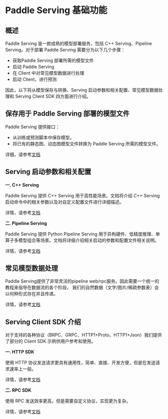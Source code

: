 # Paddle Serving 基础功能

## 概述

Paddle Serving 是一款成熟的模型部署服务，包括 C++ Serving、Pipeline Serving。对于部署 Paddle Serving 需要分为以下几个步骤：
- 获取Paddle Serving 部署所需的模型文件
- 启动 Paddle Serving
- 在 Client 中对常见模型数据进行处理
- 启动 Client，进行预测


因此，以下将从模型保存与转换、Serving 启动参数和相关配置、常见模型数据处理和 Serving Client SDK 四方面进行介绍。


## 保存用于 Paddle Serving 部署的模型文件

Paddle Serving 提供接口：
- 从训练或预测脚本中保存模型。
- 将已有的静态图、动态图模型文件转换为 Paddle Serving 所需的模型文件。

详细，请参考[文档]()

## Serving 启动参数和相关配置

**一. C++ Serving**

Paddle Serving 提供 C++ Serving 用于高性能场景。文档将介绍 C++ Serving 启动命令中的相关参数以及对自定义配置文件进行详细描述。

详情，请参考[文档]()

**二. Pipeline Serving**

Paddle Serving 提供 Python Pipeline Serving 用于异构硬件、低精度推理、单算子多模型组合等场景。文档将详细介绍相关启动的参数和配置文件相关说明。

详情，请参考[文档]()

## 常见模型数据处理

Paddle Serving提供了非常灵活的pipeline web/rpc服务。因此需要一个统一的教程来指导在数据流的各个阶段，
我们的自然数据（文字/图片/稀疏参数表）会以何种形式存在并且传递。

详情，请参考[文档]()

## Serving Client SDK 介绍

对于支持的各种协议（BRPC、GRPC、HTTP1+Proto、HTTP1+Json）我们提供了部分的 Client SDK 示例供用户参考和使用。

**一. HTTP SDK**

使用 HTTP 协议发送请求更具有通用性，简单、直接、开发方便，但是在发送请求速率上一般。

详情，请参考[文档]()

**二. RPC SDK**

使用 RPC 发送效率更高，但是需要自定义协议，实现更为复杂。

详情，请参考[文档]()

